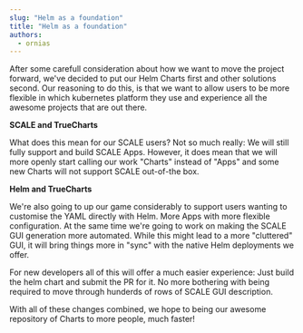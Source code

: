 ```yaml
---
slug: "Helm as a foundation"
title: "Helm as a foundation"
authors:
  - ornias
---
```


After some carefull consideration about how we want to move the project forward, we've decided to put our Helm Charts first and other solutions second. Our reasoning to do this, is that we want to allow users to be more flexible in which kubernetes platform they use and experience all the awesome projects that are out there.

**SCALE and TrueCharts**

What does this mean for our SCALE users? Not so much really: We will still fully support and build SCALE Apps. However, it does mean that we will more openly start calling our work "Charts" instead of "Apps" and some new Charts will not support SCALE out-of-the box.

**Helm and TrueCharts**

We're also going to up our game considerably to support users wanting to customise the YAML directly with Helm. More Apps with more flexible configuration. At the same time we're going to work on making the SCALE GUI generation more automated. While this might lead to a more "cluttered" GUI, it will bring things more in "sync" with the native Helm deployments we offer.

For new developers all of this will offer a much easier experience: Just build the helm chart and submit the PR for it. No more bothering with being required to move through hunderds of rows of SCALE GUI description.

With all of these changes combined, we hope to being our awesome repository of Charts to more people, much faster!
